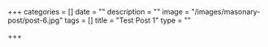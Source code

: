 +++
categories = []
date = ""
description = ""
image = "/images/masonary-post/post-6.jpg"
tags = []
title = "Test Post 1"
type = ""

+++

